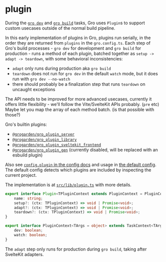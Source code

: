 # plugin

During the [`gro dev`](dev.md) and [`gro build`](build.md) tasks,
Gro uses `Plugin`s to support custom usecases outside of the normal build pipeline.

In this early implementation of plugins in Gro,
plugins run serially, in the order they are returned from `plugins` in the `gro.config.ts`.
Each step of Gro's build processes - `gro dev` for development and `gro build` for production -
runs a method of each plugin, batched together as `setup -> adapt -> teardown`,
with some behavioral inconsistencies:

- `adapt` only runs during production aka `gro build`
- `teardown` does not run for `gro dev` in the default `watch` mode,
  but it does run with `gro dev --no-watch`
- there should probably be a finalization step that runs `teardown` on uncaught exceptions

The API needs to be improved for more advanced usecases,
currently it offers little flexibility -
we'll follow the Vite/SvelteKit APIs probably. (`pre` etc)
Maybe let you map the array of each method batch. (is that possible with those?)

Gro's builtin plugins:

- [`@grogarden/gro_plugin_server`](../gro_plugin_server.ts)
- [`@grogarden/gro_plugin_library`](../gro_plugin_library.ts)
- [`@grogarden/gro_plugin_sveltekit_frontend`](../gro_plugin_sveltekit_frontend.ts)
- [`@grogarden/gro_plugin_gen`](../gro_plugin_gen.ts)
  (currently disabled, will be replaced with an esbuild plugin)

Also see [`config.plugin` in the config docs](config.md#plugin)
and usage in [the default config](../gro.config.default.ts).
The default config detects which plugins are included by inspecting the current project.

The implementation is at [`src/lib/plugin.ts`](../plugin.ts) with more details.

```ts
export interface Plugin<TPluginContext extends PluginContext = PluginContext> {
	name: string;
	setup?: (ctx: TPluginContext) => void | Promise<void>;
	adapt?: (ctx: TPluginContext) => void | Promise<void>;
	teardown?: (ctx: TPluginContext) => void | Promise<void>;
}

export interface PluginContext<TArgs = object> extends TaskContext<TArgs> {
	dev: boolean;
	watch: boolean;
}
```

The `adapt` step only runs for production during `gro build`, taking after SvelteKit adapters.
